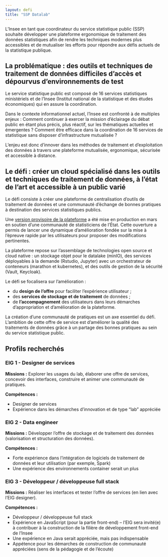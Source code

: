 ```yaml
---
layout: defi
title: "SSP Datalab"
---
```


L’Insee en tant que coordinateur du service statistique public (SSP) souhaite développer une plateforme ergonomique de traitement des données statistiques afin de rendre les techniques modernes plus accessibles et de mutualiser les efforts pour répondre aux défis actuels de la statistique publique.

## La problématique : des outils et techniques de traitement de données difficiles d’accès et dépourvus d’environnements de test

Le service statistique public est composé de 16 services statistiques ministériels et de l’Insee (Institut national de la statistique et des études économiques) qui en assure la coordination.

Dans le contexte informationnel actuel, l’Insee est confronté à de multiples enjeux : Comment continuer à exercer la mission d’éclairage du débat public en étant plus précis, plus réactif, sur les thématiques actuelles et émergentes ? Comment être efficace dans la coordination de 16 services de statistique sans disposer d’infrastructure mutualisée ?

L’enjeu est donc d’innover dans les méthodes de traitement et d’exploitation des données à travers une plateforme mutualisée, ergonomique, sécurisée et accessible à distance.

## Le défi : créer un cloud spécialisé dans les outils et techniques de traitement de données, à l’état de l’art et accessible à un public varié

Le défi consiste à créer une plateforme de centralisation d’outils de traitement de données et une communauté d’échange de bonnes pratiques à destination des services statistiques publics. 

Une [version provisoire de la plateforme](https://spyrales.sspcloud.fr/accueil) a été mise en production en mars en soutien d’une communauté de statisticiens de l’État. Cette ouverture a permis de lancer une dynamique d’amélioration fondée sur la mise à l’épreuve rapide par les utilisateurs pour proposer des modifications pertinentes. 

La plateforme repose sur l’assemblage de technologies open source et cloud native : un stockage objet pour le datalake (minIO), des services déployables à la demande (Rstudio, Jupyter) avec un orchestrateur de conteneurs (marathon et kubernetes), et des outils de gestion de la sécurité (Vault, Keycloak).

Le défi se focalisera sur l’amélioration : 
- du **design de l’offre** pour faciliter l’expérience utilisateur ; 
- des **services de stockage et de traitement** de données ;
- de **l’accompagnement** des utilisateurs dans leurs démarches d’appropriation et d’amélioration de la plateforme. 

La création d’une communauté de pratiques est un axe essentiel du défi. L’ambition de cette offre de service est d’améliorer  la qualité des traitements de données grâce à un partage des bonnes pratiques au sein du service statistique public.

## Profils recherchés
### EIG 1 - Designer de services
**Missions :** Explorer les usages du lab, élaborer une offre de services, concevoir des interfaces, construire et animer une communauté de pratiques.

**Compétences :**
- Designer de services
- Expérience dans les démarches d’innovation et de type “lab” appréciée

### EIG 2 - Data engineer
**Missions :** Développer l’offre de stockage et de traitement des données (valorisation et structuration des données).

**Compétences :**
- Forte expérience dans l’intégration de logiciels de traitement de données et leur utilisation (par exemple, Spark)
- Une expérience des environnements container serait un plus

### EIG 3 - Développeur / développeuse full stack
**Missions :** Réaliser les interfaces et tester l’offre de services (en lien avec l’EIG designer).

**Compétences :**
- Développeur / développeuse full stack
- Expérience en JavaScript (pour la partie front-end) – l’EIG sera invité(e) à contribuer à la construction de la filière de développement front-end de l’Insee
- Une expérience en Java serait appréciée, mais pas indispensable
- Appétence pour les démarches de construction de communauté appréciées (sens de la pédagogie et de l’écoute)
